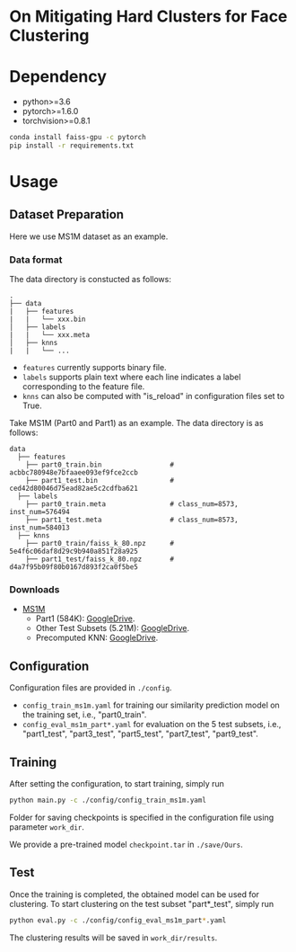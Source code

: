 # On Mitigating Hard Clusters for Face Clustering

# Dependency

- python>=3.6
- pytorch>=1.6.0
- torchvision>=0.8.1

```bash
conda install faiss-gpu -c pytorch
pip install -r requirements.txt
```

# Usage

## Dataset Preparation

Here we use MS1M dataset as an example.

### Data format
The data directory is constucted as follows:
```
.
├── data
|   ├── features
|   |   └── xxx.bin
│   ├── labels
|   |   └── xxx.meta
│   ├── knns
|   |   └── ... 
```

- `features` currently supports binary file.
- `labels` supports plain text where each line indicates a label corresponding to the feature file.
- `knns` can also be computed with "is_reload" in configuration files set to True.

Take MS1M (Part0 and Part1) as an example. The data directory is as follows:
```
data
  ├── features
    ├── part0_train.bin                 # acbbc780948e7bfaaee093ef9fce2ccb
    ├── part1_test.bin                  # ced42d80046d75ead82ae5c2cdfba621
  ├── labels
    ├── part0_train.meta                # class_num=8573, inst_num=576494
    ├── part1_test.meta                 # class_num=8573, inst_num=584013
  ├── knns
    ├── part0_train/faiss_k_80.npz      # 5e4f6c06daf8d29c9b940a851f28a925
    ├── part1_test/faiss_k_80.npz       # d4a7f95b09f80b0167d893f2ca0f5be5
```

### Downloads
- [MS1M](https://www.microsoft.com/en-us/research/project/ms-celeb-1m-challenge-recognizing-one-million-celebrities-real-world/)
    - Part1 (584K): [GoogleDrive](https://drive.google.com/open?id=16WD4orcF9dqjNPLzST2U3maDh2cpzxAY).
    - Other Test Subsets (5.21M): [GoogleDrive](https://drive.google.com/file/d/10boLBiYq-6wKC_N_71unlMyNrimRjpVa/view?usp=sharing).
    - Precomputed KNN: [GoogleDrive](https://drive.google.com/file/d/1CRwzy899vkLqIYm60AzDsaDEBuwgxNlY/view?usp=sharing).

## Configuration

Configuration files are provided in `./config`. 
- `config_train_ms1m.yaml` for training our similarity prediction model on the training set, i.e., "part0_train". 
- `config_eval_ms1m_part*.yaml` for evaluation on the 5 test subsets, i.e., "part1_test", "part3_test", "part5_test", "part7_test", "part9_test".

## Training

After setting the configuration, to start training, simply run

```bash
python main.py -c ./config/config_train_ms1m.yaml
```

Folder for saving checkpoints is specified in the configuration file using parameter `work_dir`.

We provide a pre-trained model `checkpoint.tar` in `./save/Ours`.

## Test
Once the training is completed, the obtained model can be used for clustering. To start clustering on the test subset "part*_test", simply run

``` bash
python eval.py -c ./config/config_eval_ms1m_part*.yaml
```

The clustering results will be saved in `work_dir/results`.
